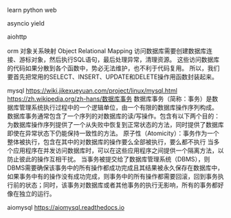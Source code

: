learn python web

asyncio  yield

aiohttp

orm
对象关系映射 Object Relational Mapping
访问数据库需要创建数据库连接、游标对象，然后执行SQL语句，最后处理异常，清理资源。
这些访问数据库的代码如果分散到各个函数中，势必无法维护，也不利于代码复用。
所以，我们要首先把常用的SELECT、INSERT、UPDATE和DELETE操作用函数封装起来。

mysql
https://wiki.jikexueyuan.com/project/linux/mysql.html
https://zh.wikipedia.org/zh-hans/数据库事务
数据库事务（简称：事务）是数据库管理系统执行过程中的一个逻辑单位，由一个有限的数据库操作序列构成。
数据库事务通常包含了一个序列的对数据库的读/写操作。包含有以下两个目的：
    为数据库操作序列提供了一个从失败中恢复到正常状态的方法，同时提供了数据库即使在异常状态下仍能保持一致性的方法。
        原子性（Atomicity）：事务作为一个整体被执行，包含在其中的对数据库的操作要么全部被执行，要么都不执行
    当多个应用程序在并发访问数据库时，可以在这些应用程序之间提供一个隔离方法，以防止彼此的操作互相干扰。
当事务被提交给了数据库管理系统（DBMS），则DBMS需要确保该事务中的所有操作都成功完成且其结果被永久保存在数据库中，如果事务中有的操作没有成功完成，则事务中的所有操作都需要回滚，回到事务执行前的状态；同时，该事务对数据库或者其他事务的执行无影响，所有的事务都好像在独立的运行。

aiomysql
https://aiomysql.readthedocs.io
